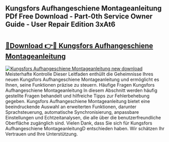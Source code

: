 ## Kungsfors Aufhangeschiene Montageanleitung PDf Free Download - Part-0th Service Owner Guide - User Repair Edition 3xAt6

# <h2><a href="http://df7gz7.blite.top/?on=Kungsfors+Aufhangeschiene+Montageanleitung">🔗Download 👉🔴 Kungsfors Aufhangeschiene Montageanleitung</a></h2>

[![Kungsfors Aufhangeschiene Montageanleitung new download](https://i.imgur.com/lujVjoI.png)](http://df7gz7.blite.top/?on=Kungsfors+Aufhangeschiene+Montageanleitung)
Meisterhafte Kontrolle Dieser Leitfaden enthüllt die Geheimnisse Ihres neuen Kungsfors Aufhangeschiene Montageanleitung und ermöglicht es Ihnen, seine Funktionen präzise zu steuern. Häufige Fragen Kungsfors Aufhangeschiene Montageanleitung In diesem Abschnitt werden häufig gestellte Fragen behandelt und hilfreiche Tipps zur Fehlerbehebung gegeben. Kungsfors Aufhangeschiene Montageanleitung bietet eine beeindruckende Auswahl an erweiterten Funktionen, darunter Sprachsteuerung, automatische Synchronisierung, anpassbare Einstellungen und Echtzeitanalysen, die alle über die benutzerfreundliche Oberfläche zugänglich sind. Vielen Dank, dass Sie sich für Kungsfors Aufhangeschiene MontageanleitungD entschieden haben. Wir schätzen Ihr Vertrauen und Ihre Unterstützung.

